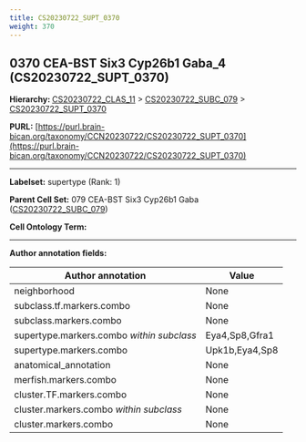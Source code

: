```yaml
---
title: CS20230722_SUPT_0370
weight: 370
---
```

## 0370 CEA-BST Six3 Cyp26b1 Gaba_4 (CS20230722_SUPT_0370)
<b>Hierarchy: </b>
[CS20230722_CLAS_11](../CS20230722_CLAS_11) >
[CS20230722_SUBC_079](../CS20230722_SUBC_079) >
[CS20230722_SUPT_0370](../CS20230722_SUPT_0370)

**PURL:** [https://purl.brain-bican.org/taxonomy/CCN20230722/CS20230722_SUPT_0370](https://purl.brain-bican.org/taxonomy/CCN20230722/CS20230722_SUPT_0370)

---


**Labelset:** supertype (Rank: 1)

**Parent Cell Set:** 079 CEA-BST Six3 Cyp26b1 Gaba ([CS20230722_SUBC_079](../CS20230722_SUBC_079))



**Cell Ontology Term:** 

[MARKER GENES.]: #


---

[TRANSFERRED ANNOTATIONS.]: #


[AUTHOR ANNOTATION FIELDS.]: #


**Author annotation fields:**

| Author annotation | Value |
|-------------------|-------|
|neighborhood|None|
|subclass.tf.markers.combo|None|
|subclass.markers.combo|None|
|supertype.markers.combo _within subclass_|Eya4,Sp8,Gfra1|
|supertype.markers.combo|Upk1b,Eya4,Sp8|
|anatomical_annotation|None|
|merfish.markers.combo|None|
|cluster.TF.markers.combo|None|
|cluster.markers.combo _within subclass_|None|
|cluster.markers.combo|None|
